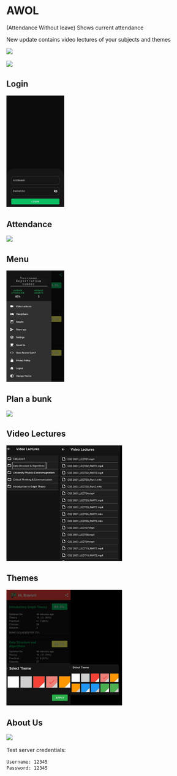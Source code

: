 # AWOL
(Attendance Without leave)
Shows current attendance

New update contains video lectures of your subjects and themes

![](https://img.shields.io/badge/Built%20with-Android-blue.svg?longCache=true&style=for-the-badge&logo=android&colorB=00ddff)

[![](https://img.shields.io/badge/google-play-blue.svg?longCache=true&style=for-the-badge&logo=android&colorB=00ddff)](https://play.google.com/store/apps/details?id=mohit.codex_iter.www.awol)

## Login
<img src="./screenshots/loginnew.jpg" width=30%>

## Attendance
<img src="./screenshots/main.jpg" width=30%>

## Menu
<img src="./screenshots/nav_barnew.jpg" width=30%>

## Plan a bunk
<img src="./screenshots/bunk.jpg" width=30%>

## Video Lectures
<img src="./screenshots/vid lect.jpg" width=60%>

## Themes
<img src="./screenshots/themenew.jpg" width=60%>

## About Us
<img src="./screenshots/about.jpg" width=30%>

Test server credentials:

```
Username: 12345
Password: 12345
```
